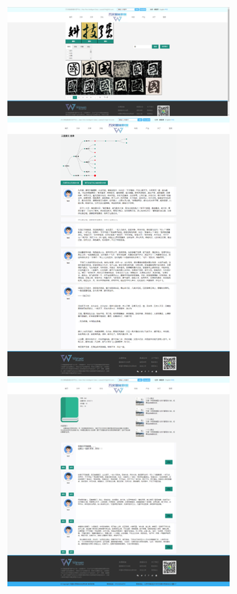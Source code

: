 ![书法台大数据可视分析平台](https://raw.githubusercontent.com/likwotsing/project-screenshot/master/img/d.1.png)
![书法台大数据可视分析平台](https://raw.githubusercontent.com/likwotsing/project-screenshot/master/img/d.2.png)
![书法台大数据可视分析平台](https://raw.githubusercontent.com/likwotsing/project-screenshot/master/img/d.3.png)
